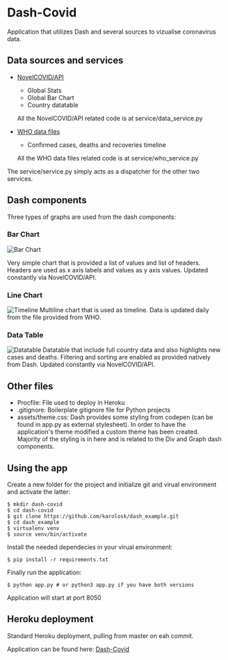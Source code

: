 # Dash-Covid

Application that utilizes Dash and several sources to vizualise coronavirus data.

## Data sources and services

 * [NovelCOVID/API](https://github.com/NovelCOVID/API)
    
    * Global Stats
    * Global Bar Chart
    * Country datatable 
    
    All the NovelCOVID/API related code is at service/data_service.py
 * [WHO data files](https://github.com/CSSEGISandData/COVID-19)
    
    * Confirmed cases, deaths and recoveries timeline

    All the WHO data files related code is at service/who_service.py

The service/service.py simply acts as a dispatcher for the other two services.

## Dash components

Three types of graphs are used from the dash components:

### Bar Chart
![Bar Chart](https://user-images.githubusercontent.com/25746825/76995265-44c4ad00-6958-11ea-99d5-e4fd6e6009f2.png)

Very simple chart that is provided a list of values and list of headers. Headers are used as x axis labels and values as y axis values. Updated constantly via NovelCOVID/API.

### Line Chart
![Timeline](https://user-images.githubusercontent.com/25746825/76995274-48583400-6958-11ea-8f61-079da8506e54.png)
Multiline chart that is used as timeline. Data is updated daily from the file provided from WHO.
### Data Table
![Datatable](https://user-images.githubusercontent.com/25746825/76995253-3f676280-6958-11ea-9ce7-e54726df16c2.png)
Datatable that include full country data and also highlights new cases and deaths. Filtering and sorting are enabled as provided natively from Dash. Updated constantly via NovelCOVID/API.

## Other files

* Procfile: File used to deploy in Heroku
* .gitignore: Boilerplate gitignore file for Python projects
* assets/theme.css: Dash provides some styling from codepen (can be found in app.py as external stylesheet). In order to have the application's theme modified a custom theme has been created. Majority of the styling is in here and is related to the Div and Graph dash components.


## Using the app

Create a new folder for the project and initialize git and virual environment and activate the latter:

```console
$ mkdir dash-covid
$ cd dash-covid
$ git clone https://github.com/karolosk/dash_example.git
$ cd dash_example       
$ virtualenv venv 
$ source venv/bin/activate 
```

Install the needed dependecies in your virual environment:


```console
$ pip install -r requirements.txt
```

Finally run the application:

```console
$ python app.py # or python3 app.py if you have both versions
```

Application will start at port 8050


## Heroku deployment

Standard Heroku deployment, pulling from master on eah commit.

Application can be found here: 
[Dash-Covid](https://dash-covid.herokuapp.com)

